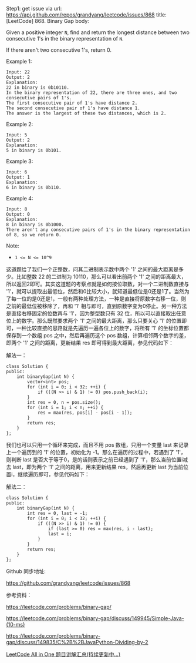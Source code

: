 Step1: get issue via url: https://api.github.com/repos/grandyang/leetcode/issues/868 
 title:[LeetCode] 868. Binary Gap 
 body:  
   
  
Given a positive integer `N`, find and return the longest distance between two consecutive 1's in the binary representation of `N`.

If there aren't two consecutive 1's, return 0.

Example 1:
    
    
    Input: 22
    Output: 2
    Explanation:
    22 in binary is 0b10110.
    In the binary representation of 22, there are three ones, and two consecutive pairs of 1's.
    The first consecutive pair of 1's have distance 2.
    The second consecutive pair of 1's have distance 1.
    The answer is the largest of these two distances, which is 2.

Example 2:
    
    
    Input: 5
    Output: 2
    Explanation:
    5 in binary is 0b101.

Example 3:
    
    
    Input: 6
    Output: 1
    Explanation:
    6 in binary is 0b110.

Example 4:
    
    
    Input: 8
    Output: 0
    Explanation:
    8 in binary is 0b1000.
    There aren't any consecutive pairs of 1's in the binary representation of 8, so we return 0.

Note:

  * `1 <= N <= 10^9`



  
  
这道题给了我们一个正整数，问其二进制表示数中两个 '1' 之间的最大距离是多少。比如整数 22 的二进制为 10110，那么可以看出前两个 '1' 之间的距离最大，所以返回2即可。其实这道题的考察点就是如何按位取数，对一个二进制数直接与 '1'，就可以提取出最低位，然后和0比较大小，就知道最低位是0还是1了。当然为了每一位的是0还是1，一般有两种处理方法，一种是直接将原数字右移一位，则之前的最低位被移除了，再和 '1' 相与即可，直到原数字变为0停止。另一种方法是直接右移固定的位数再与 '1'，因为整型数只有 32 位，所以可以直接取出任意位上的数字。那么既然要求两个 '1' 之间的最大距离，那么只要关心 '1' 的位置即可，一种比较直接的思路就是先遍历一遍各位上的数字，将所有 '1' 的坐标位置都保存到一个数组 pos 之中，然后再遍历这个 pos 数组，计算相邻两个数字的差，即两个 '1' 之间的距离，更新结果 res 即可得到最大距离，参见代码如下：

  
  
解法一：
    
    
    class Solution {
    public:
        int binaryGap(int N) {
            vector<int> pos;
            for (int i = 0; i < 32; ++i) {
                if (((N >> i) & 1) != 0) pos.push_back(i);
            }
            int res = 0, n = pos.size();
            for (int i = 1; i < n; ++i) {
                res = max(res, pos[i] - pos[i - 1]);
            }
            return res;
        }
    };

  
  
我们也可以只用一个循环来完成，而且不用 pos 数组，只用一个变量 last 来记录上一个遍历到的 '1' 的位置，初始化为 -1。那么在遍历的过程中，若遇到了 '1'，则判断 last 是否大于等于0，是的话则表示之前已经遇到了 '1'，那么当前位置i减去 last，即为两个 '1' 之间的距离，用来更新结果 res，然后再更新 last 为当前位置i，继续遍历即可，参见代码如下：

  
  
解法二：
    
    
    class Solution {
    public:
        int binaryGap(int N) {
            int res = 0, last = -1;
            for (int i = 0; i < 32; ++i) {
                if (((N >> i) & 1) != 0) {
                    if (last >= 0) res = max(res, i - last);
                    last = i;
                }
            }
            return res;
        }
    };

  
  
Github 同步地址:

<https://github.com/grandyang/leetcode/issues/868>

  
  
参考资料：

<https://leetcode.com/problems/binary-gap/>

<https://leetcode.com/problems/binary-gap/discuss/149945/Simple-Java-(10-ms)>

<https://leetcode.com/problems/binary-gap/discuss/149835/C%2B%2BJavaPython-Dividing-by-2>

  
  
[LeetCode All in One 题目讲解汇总(持续更新中...)](https://www.cnblogs.com/grandyang/p/4606334.html)
